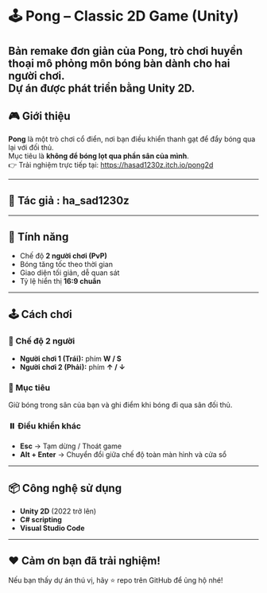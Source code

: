 # 🕹️ Pong – Classic 2D Game (Unity)  
Bản remake đơn giản của **Pong**, trò chơi huyền thoại mô phỏng môn bóng bàn dành cho hai người chơi.  
Dự án được phát triển bằng **Unity 2D**.
---
## 🎮 Giới thiệu  
**Pong** là một trò chơi cổ điển, nơi bạn điều khiển thanh gạt để đẩy bóng qua lại với đối thủ.  
Mục tiêu là **không để bóng lọt qua phần sân của mình**.  
👉 Trải nghiệm trực tiếp tại:  https://hasad1230z.itch.io/pong2d

---
## 🧠 Tác giả : **ha_sad1230z**
---
## 🧩 Tính năng  
- Chế độ **2 người chơi (PvP)**  
- Bóng tăng tốc theo thời gian  
- Giao diện tối giản, dễ quan sát  
- Tỷ lệ hiển thị **16:9 chuẩn**
---
## 🕹️ Cách chơi  
### 👥 Chế độ 2 người  
- **Người chơi 1 (Trái):** phím **W / S**  
- **Người chơi 2 (Phải):** phím **↑ / ↓**
### 🎯 Mục tiêu  
Giữ bóng trong sân của bạn và ghi điểm khi bóng đi qua sân đối thủ.  
### ⏸️ Điều khiển khác  
- **Esc** → Tạm dừng / Thoát game  
- **Alt + Enter** → Chuyển đổi giữa chế độ toàn màn hình và cửa sổ  
---
## 📦 Công nghệ sử dụng  
- **Unity 2D** (2022 trở lên)  
- **C# scripting**  
- **Visual Studio Code**  
---
## ❤️ Cảm ơn bạn đã trải nghiệm!  
Nếu bạn thấy dự án thú vị, hãy ⭐ repo trên GitHub để ủng hộ nhé!
